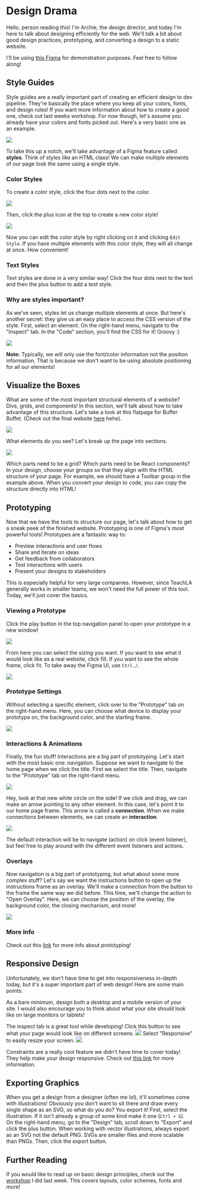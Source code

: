 # Design Drama

Hello, person reading this! I'm Archie, the design director, and today I'm here to talk about designing efficiently for the web. We'll talk a bit about good design practices, prototyping, and converting a design to a static website.

I'll be using [this Figma](https://www.figma.com/file/imjCN1TlQCXBvVCGKqKv1U/Design-Workshop?node-id=0%3A1) for demonstration purposes. Feel free to follow along!

## Style Guides

Style guides are a really important part of creating an efficient design to dev pipeline. They're basically the place where you keep all your colors, fonts, and design rules! If you want more information about how to create a good one, check out last weeks workshop. For now though, let's assume you already have your colors and fonts picked out. Here's a very basic one as an example.

![](images/style_guide.png)

To take this up a notch, we'll take advantage of a Figma feature called **styles**. Think of styles like an HTML class! We can make multiple elements of our page look the same using a single style.

### Color Styles

To create a color style, click the four dots next to the color. 

![](images/color_styles_1.png)

Then, click the plus icon at the top to create a new color style!

![](images/color_styles_2.png)

Now you can edit the color style by right clicking on it and clicking `Edit Style`. If you have multiple elements with this color style, they will all change at once. How convenient!

### Text Styles

Text styles are done in a very similar way! Click the four dots next to the text and then the plus button to add a text style.

### Why are styles important?

As we've seen, styles let us change multiple elements at once. But here's another secret: they give us an easy place to access the CSS version of the style. First, select an element. On the right-hand menu, navigate to the "Inspect" tab. In the "Code" section, you'll find the CSS for it! Groovy :)

![](images/css.png)

**Note:** Typically, we will only use the font/color information not the position information. That is because we don't want to be using absolute positioning for all our elements!

## Visualize the Boxes

What are some of the most important structural elements of a website? Divs, grids, and components! In this section, we'll talk about how to take advantage of this structure. Let's take a look at this flatpage for Buffer Buffet. (Check out the final website [here](https://bufferbuffet.uclaacm.com/) hehe).

![](images/mockup.png)

What elements do you see? Let's break up the page into sections. 

![](images/mockup_annotated.png)

Which parts need to be a grid? Which parts need to be React components? In your design, choose your groups so that they align with the HTML structure of your page. For example, we should have a Toolbar group in the example above. When you convert your design to code, you can copy the structure directly into HTML! 

## Prototyping

Now that we have the tools to structure our page, let's talk about how to get a sneak peek of the finished website. Prototyping is one of Figma's most powerful tools! Prototypes are a fantastic way to:

* Preview interactions and user flows
* Share and iterate on ideas
* Get feedback from collaborators
* Test interactions with users
* Present your designs to stakeholders

This is especially helpful for very large companies. However, since TeachLA generally works in smaller teams, we won't need the full power of this tool. Today, we'll just cover the basics.

### Viewing a Prototype

Click the play button in the top navigation panel to open your prototype in a new window!

![](images/prototype_view_1.png)

From here you can select the sizing you want. If you want to see what it would look like as a real website, click fill. If you want to see the whole frame, click fit. To take away the Figma UI, use `Ctrl./`. 

![](images/prototype_view_2.png)

### Prototype Settings

Without selecting a specific element, click over to the "Prototype" tab on the right-hand menu. Here, you can choose what device to display your prototype on, the background color, and the starting frame. 

![](images/prototype_settings.png)

### Interactions & Animations

Finally, the fun stuff! Interactions are a big part of prototyping. Let's start with the most basic one: navigation. Suppose we want to navigate to the home page when we click the title. First we select the title. Then, navigate to the "Prototype" tab on the right-hand menu.

![](images/prototype_nav_1.png)

Hey, look at that new white circle on the side! If we click and drag, we can make an arrow pointing to any other element. In this case, let's point it to our home page frame. This arrow is called a **connection**. When we make connections between elements, we can create an **interaction**.

![](images/prototype_nav_2.png)

The default interaction will be to navigate (action) on click (event listener), but feel free to play around with the different event listeners and actions. 

### Overlays

Now navigation is a big part of prototyping, but what about some more complex stuff? Let's say we want the instructions button to open up the instructions frame as an overlay. We'll make a connection from the button to the frame the same way we did before. This time, we'll change the action to "Open Overlay". Here, we can choose the position of the overlay, the background color, the closing mechanism, and more!

![](images/prototype_overlay.png)

### More Info

Check out this [link](https://help.figma.com/hc/en-us/articles/360040314193-Guide-to-prototyping-in-Figma) for more info about prototyping!

## Responsive Design

Unfortunately, we don't have time to get into responsiveness in-depth today, but it's a super important part of web design! Here are some main points:

As a bare minimum, design both a desktop and a mobile version of your site. I would also encourage you to think about what your site should look like on large monitors or tablets!

The inspect tab is a great tool while developing! Click this button to see what your page would look like on different screens. 
![](inspect/css.png)
Select "Responsive" to easily resize your screen. 
![](responsive/css.png)


Constraints are a really cool feature we didn't have time to cover today! They help make your design responsive. Check out [this link](https://help.figma.com/hc/en-us/articles/360039957734-Apply-Constraints-to-define-how-layers-resize) for more information.


## Exporting Graphics

When you get a design from a designer (often me lol), it'll sometimes come with illustrations! Obviously you don't want to sit there and draw every single shape as an SVG, so what do you do? You export it! First, select the illustration. If it isn't already a group of some kind make it one (`Ctrl + G`). On the right-hand menu, go to the "Design" tab, scroll down to "Export" and click the plus button. When working with vector illustrations, always export as an SVG not the default PNG. SVGs are smaller files and more scalable than PNGs. Then, click the export button.

## Further Reading

If you would like to read up on basic design principles, check out the [workshop](https://github.com/uclaacm/teach-la-dev-training-s21/tree/main/react%2Bmisc/4_figma_and_design) I did last week. This covers layouts, color schemes, fonts and more!